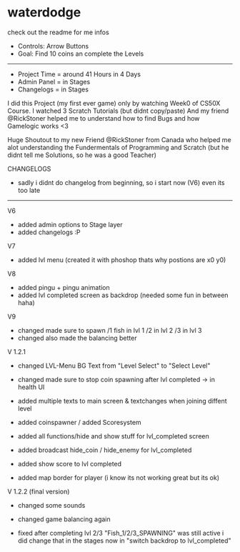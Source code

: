 # waterdodge
check out the readme for me infos

- Controls:  Arrow Buttons
- Goal:      Find 10 coins an complete the Levels

________________________________________________________

- Project Time = around 41 Hours in 4 Days
- Admin Panel = in Stages
- Changelogs = in Stages

I did this Project (my first ever game) only by watching Week0 of CS50X Course. 
I watched 3 Scratch Tutorials (but didnt copy/paste)
And my friend @RickStoner helped me to understand how to find Bugs and how Gamelogic works <3

Huge Shoutout to my new Friend @RickStoner from Canada who helped me alot understanding the Fundermentals of Programming and Scratch (but he didnt tell me Solutions, so he was a good Teacher)






CHANGELOGS
- sadly i didnt do changelog from beginning, so i start now (V6) even its too late
________________________________________________________
V6
- added admin options to Stage layer
- added changelogs :P

V7
- added lvl menu (created it with phoshop thats why postions are x0 y0)

V8
- added pingu + pingu animation
- added lvl completed screen as backdrop    (needed some fun in between haha)

V9
- changed made sure to spawn     /1 fish in lvl 1   /2 in lvl 2    /3 in lvl 3
- changed also made the balancing better

V 1.2.1
- changed LVL-Menu BG Text from "Level Select" to "Select Level"
- changed made sure to stop coin spawning after lvl completed -> in health UI

- added multiple texts to main screen & textchanges when joining diffent level
- added coinspawner / added Scoresystem 
- added all functions/hide and show stuff for lvl_completed screen
- added broadcast hide_coin / hide_enemy for lvl_completed
- added show score to lvl completed
- added map border for player (i know its not working great but its ok)

V 1.2.2 (final version)
- changed some sounds
- changed game balancing again

- fixed after completing lvl 2/3 "Fish_1/2/3_SPAWNING" was still active i did change
that in the stages now in "switch backdrop to lvl_completed"

